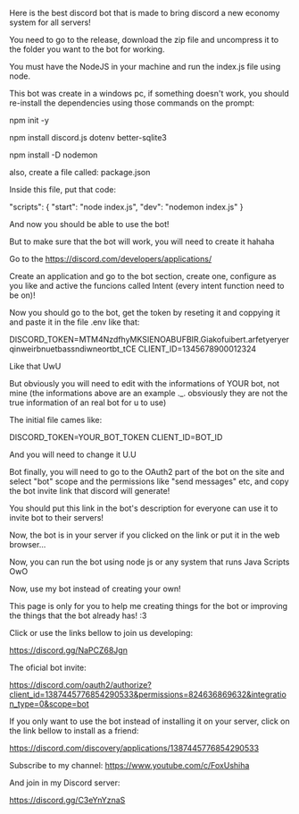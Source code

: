 Here is the best discord bot that is made to bring discord a new economy system for all servers!

You need to go to the release, download the zip file and uncompress it to the folder you want to the bot for working.

You must have the NodeJS in your machine and run the index.js file using node.

This bot was create in a windows pc, if something doesn't work, you should re-install the dependencies using those commands on the prompt:

npm init -y

npm install discord.js dotenv better-sqlite3

npm install -D nodemon

also, create a file called: package.json

Inside this file, put that code:

"scripts": {
  "start": "node index.js",
  "dev":   "nodemon index.js"
}

And now you should be able to use the bot!

But to make sure that the bot will work, you will need to create it hahaha

Go to the https://discord.com/developers/applications/

Create an application and go to the bot section, create one, configure as you like and active the funcions called Intent (every intent function need to be on)!

Now you should go to the bot, get the token by reseting it and coppying it and paste it in the file .env like that:

DISCORD_TOKEN=MTM4NzdfhyMKSIENOABUFBIR.Giakofuibert.arfetyeryerqinweirbnuetbassndiwneortbt_tCE
CLIENT_ID=1345678900012324

Like that UwU

But obviously you will need to edit with the informations of YOUR bot, not mine (the informations above are an example ._. obsviously they are not the true information of an real bot for u to use)

The initial file cames like:

DISCORD_TOKEN=YOUR_BOT_TOKEN
CLIENT_ID=BOT_ID

And you will need to change it U.U

Bot finally, you will need to go to the OAuth2 part of the bot on the site and select "bot" scope and the permissions like "send messages" etc, and copy the bot invite link that discord will generate!

You should put this link in the bot's description for everyone can use it to invite bot to their servers!

Now, the bot is in your server if you clicked on the link or put it in the web browser...

Now, you can run the bot using node js or any system that runs Java Scripts OwO

Now, use my bot instead of creating your own!

This page is only for you to help me creating things for the bot or improving the things that the bot already has! :3

Click or use the links bellow to join us developing:

https://discord.gg/NaPCZ68Jgn

The oficial bot invite:

https://discord.com/oauth2/authorize?client_id=1387445776854290533&permissions=824636869632&integration_type=0&scope=bot

If you only want to use the bot instead of installing it on your server, click on the link bellow to install as a friend:

https://discord.com/discovery/applications/1387445776854290533


Subscribe to my channel: https://www.youtube.com/c/FoxUshiha

And join in my Discord server:

https://discord.gg/C3eYnYznaS
